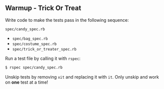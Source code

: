 ## Warmup - Trick Or Treat

Write code to make the tests pass in the following sequence:

 `spec/candy_spec.rb`
* `spec/bag_spec.rb`
* `spec/costume_spec.rb`
* `spec/trick_or_treater_spec.rb`

Run a test file by calling it with `rspec`:

```bash
$ rspec spec/candy_spec.rb
```

Unskip tests by removing `xit` and replacing it with `it`. Only unskip and work on **one** test at a time!
